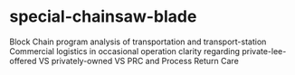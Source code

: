 # special-chainsaw-blade
Block Chain program analysis of transportation and transport-station 
Commercial logistics in occasional operation clarity regarding private-lee-offered VS privately-owned VS PRC and Process Return Care

